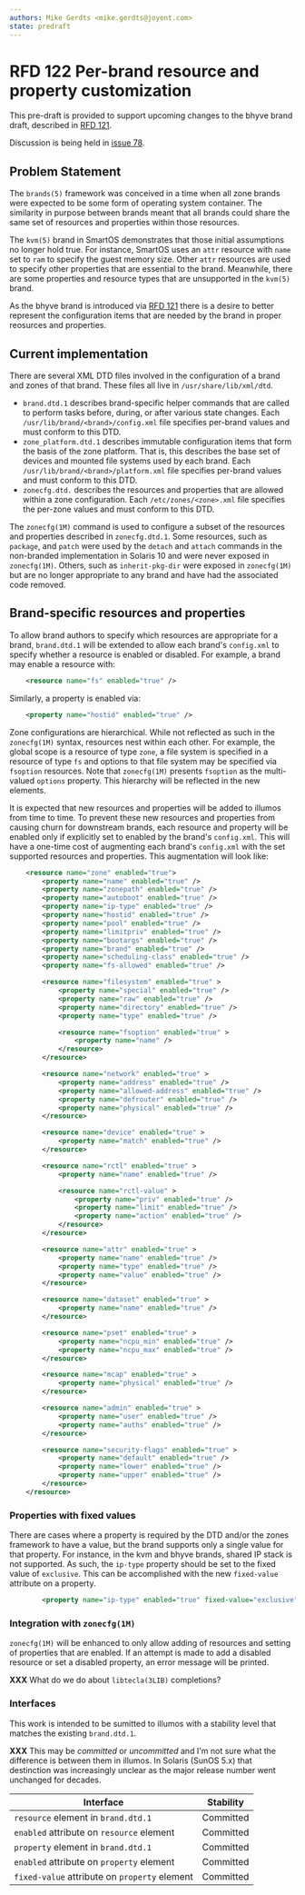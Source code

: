 ```yaml
---
authors: Mike Gerdts <mike.gerdts@joyent.com>
state: predraft
---
```


<!--
    This Source Code Form is subject to the terms of the Mozilla Public
    License, v. 2.0. If a copy of the MPL was not distributed with this
    file, You can obtain one at http://mozilla.org/MPL/2.0/.
-->

<!--
    Copyright (c) 2018, Joyent, Inc.
-->

# RFD 122 Per-brand resource and property customization

This pre-draft is provided to support upcoming changes to the bhyve brand draft,
described in [RFD 121](../0121/README.md).

Discussion is being held in [issue 78](https://github.com/joyent/rfd/issues/78).

## Problem Statement

The `brands(5)` framework was conceived in a time when all zone brands were
expected to be some form of operating system container.  The similarity in
purpose between brands meant that all brands could share the same set of
resources and properties within those resources.

The `kvm(5)` brand in SmartOS demonstrates that those initial assumptions no
longer hold true.  For instance, SmartOS uses an `attr` resource with `name` set
to `ram` to specify the guest memory size.  Other `attr` resources are used to
specify other properties that are essential to the brand.  Meanwhile, there are
some properties and resource types that are unsupported in the `kvm(5)` brand.

As the bhyve brand is introduced via [RFD
121](https://github.com/joyent/rfd/blob/master/rfd/0121/README.md) there is a
desire to better represent the configuration items that are needed by the brand
in proper reosurces and properties.

## Current implementation

There are several XML DTD files involved in the configuration of a brand and
zones of that brand.  These files all live in `/usr/share/lib/xml/dtd`.

- `brand.dtd.1` describes brand-specific helper commands that are called to
  perform tasks before, during, or after various state changes.  Each
  `/usr/lib/brand/<brand>/config.xml` file specifies per-brand values and must
  conform to this DTD.
- `zone_platform.dtd.1` describes immutable configuration items that form the
  basis of the zone platform.  That is, this describes the base set of devices
  and mounted file systems used by each brand.  Each
  `/usr/lib/brand/<brand>/platform.xml` file specifies per-brand values and must
  conform to this DTD.
- `zonecfg.dtd.` describes the resources and properties that are allowed within
  a zone configuration.  Each `/etc/zones/<zone>.xml` file specifies the
  per-zone values and must conform to this DTD.

The `zonecfg(1M)` command is used to configure a subset of the resources and
properties described in `zonecfg.dtd.1`.  Some resources, such as `package`, and
`patch` were used by the `detach` and `attach` commands in the non-branded
implementation in Solaris 10 and were never exposed in `zonecfg(1M)`.  Others,
such as `inherit-pkg-dir` were exposed in `zonecfg(1M)` but are no longer
appropriate to any brand and have had the associated code removed.

## Brand-specific resources and properties

To allow brand authors to specify which resources are appropriate for a brand,
`brand.dtd.1` will be extended to allow each brand's `config.xml` to specify
whether a resource is enabled or disabled.  For example, a brand may enable a
resource with:

```xml
    <resource name="fs" enabled="true" />
```

Similarly, a property is enabled via:

```xml
    <property name="hostid" enabled="true" />
```

Zone configurations are hierarchical.  While not reflected as such in the
`zonecfg(1M)` syntax, resources nest within each other.  For example, the global
scope is a resource of type `zone`, a file system is specified in a resource of
type `fs` and options to that file system may be specified via `fsoption`
resources.  Note that `zonecfg(1M)` presents `fsoption` as the multi-valued
`options` property.  This hierarchy will be reflected in the new elements.

It is expected that new resources and properties will be added to illumos from
time to time.  To prevent these new resources and properties from causing churn
for downstream brands, each resource and property will be enabled only if
explicitly set to enabled by the brand's `config.xml`.  This will have a
one-time cost of augmenting each brand's `config.xml` with the set supported
resources and properties.  This augmentation will look like:

```xml
    <resource name="zone" enabled="true">
        <property name="name" enabled="true" />
        <property name="zonepath" enabled="true" />
        <property name="autoboot" enabled="true" />
        <property name="ip-type" enabled="true" />
        <property name="hostid" enabled="true" />
        <property name="pool" enabled="true" />
        <property name="limitpriv" enabled="true" />
        <property name="bootargs" enabled="true" />
        <property name="brand" enabled="true" />
        <property name="scheduling-class" enabled="true" />
        <property name="fs-allowed" enabled="true" />

        <resource name="filesystem" enabled="true" >
            <property name="special" enabled="true" />
            <property name="raw" enabled="true" />
            <property name="directory" enabled="true" />
            <property name="type" enabled="true" />

            <resource name="fsoption" enabled="true" >
                <property name="name" />
            </resource>
        </resource>

        <resource name="network" enabled="true" >
            <property name="address" enabled="true" />
            <property name="allowed-address" enabled="true" />
            <property name="defrouter" enabled="true" />
            <property name="physical" enabled="true" />
        </resource>

        <resource name="device" enabled="true" >
            <property name="match" enabled="true" />
        </resource>

        <resource name="rctl" enabled="true" >
            <property name="name" enabled="true" />

            <resource name="rctl-value" >
                <property name="priv" enabled="true" />
                <property name="limit" enabled="true" />
                <property name="action" enabled="true" />
            </resource>
        </resource>

        <resource name="attr" enabled="true" >
            <property name="name" enabled="true" />
            <property name="type" enabled="true" />
            <property name="value" enabled="true" />
        </resource>

        <resource name="dataset" enabled="true" >
            <property name="name" enabled="true" />
        </resource>

        <resource name="pset" enabled="true" >
            <property name="ncpu_min" enabled="true" />
            <property name="ncpu_max" enabled="true" />
        </resource>

        <resource name="mcap" enabled="true" >
            <property name="physical" enabled="true" />
        </resource>

        <resource name="admin" enabled="true" >
            <property name="user" enabled="true" />
            <property name="auths" enabled="true" />
        </resource>

        <resource name="security-flags" enabled="true" >
            <property name="default" enabled="true" />
            <property name="lower" enabled="true" />
            <property name="upper" enabled="true" />
        </resource>
    </resource>
```

### Properties with fixed values

There are cases where a property is required by the DTD and/or the zones
framework to have a value, but the brand supports only a single value for that
property.  For instance, in the kvm and bhyve brands, shared IP stack is not
supported.  As such, the `ip-type` property should be set to the fixed value of
`exclusive`.  This can be accomplished with the new `fixed-value` attribute on a
property.

```xml
        <property name="ip-type" enabled="true" fixed-value="exclusive" />
```

### Integration with `zonecfg(1M)`

`zonecfg(1M)` will be enhanced to only allow adding of resources and setting of
properties that are enabled.  If an attempt is made to add a disabled
resource or set a disabled property, an error message will be printed.

**XXX** What do we do about `libtecla(3LIB)` completions?

### Interfaces

This work is intended to be sumitted to illumos with a stability level that
matches the existing `brand.dtd.1`.

**XXX** This may be *committed* or *uncommitted* and I'm not sure what the
difference is between them in illumos.  In Solaris (SunOS 5.x) that destinction
was increasingly unclear as the major release number went unchanged for decades.

| Interface                                     | Stability     |
| --------------------------------------------- | ------------- |
| `resource` element in `brand.dtd.1`           | Committed     |
| `enabled` attribute on `resource` element     | Committed     |
| `property` element in `brand.dtd.1`           | Committed     |
| `enabled` attribute on `property` element     | Committed     |
| `fixed-value` attribute on `property` element | Committed     |
